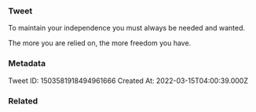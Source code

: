 ### Tweet
To maintain your independence you must always be needed and wanted.

The more you are relied on, the more freedom you have.

### Metadata
Tweet ID: 1503581918494961666
Created At: 2022-03-15T04:00:39.000Z

### Related

